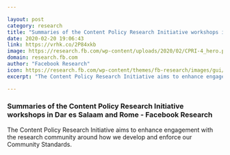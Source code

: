 ```yaml
---

layout: post
category: research
title: "Summaries of the Content Policy Research Initiative workshops in Dar es Salaam and Rome - Facebook Research"
date: 2020-02-20 19:06:43
link: https://vrhk.co/2P84xkb
image: https://research.fb.com/wp-content/uploads/2020/02/CPRI-4_hero.png
domain: research.fb.com
author: "Facebook Research"
icon: https://research.fb.com/wp-content/themes/fb-research/images/gui/facebook.ico
excerpt: "The Content Policy Research Initiative aims to enhance engagement with the research community around how we develop and enforce our Community Standards."

---
```


### Summaries of the Content Policy Research Initiative workshops in Dar es Salaam and Rome - Facebook Research

The Content Policy Research Initiative aims to enhance engagement with the research community around how we develop and enforce our Community Standards.